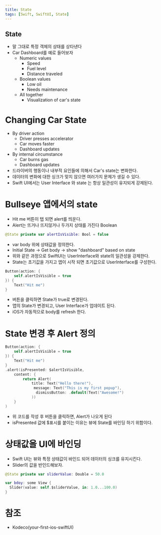 ```yaml
---
title: State
tags: [Swift, SwiftUI, State]
---
```


## State

- 말 그대로 특정 객체의 상태를 상타낸다
- Car Dashboard를 예로 들어보자
  - Numeric values
    - Speed
    - Fuel level
    - Distance traveled
  - Boolean values
    - Low oil
    - Needs maintenance
  - All together
    - Visualization of car's state

# Changing Car State

- By driver action
  - Driver presses accelerator
  - Car moves faster
  - Dashboard updates
- By internal circumstance
  - Car burns gas
  - Dashboard updates
- 드라이버의 행동이나 내부적 요인들에 의해서 Car's state는 변화한다.
- 데이터의 변화에 대한 싱크가 맞지 않으면 여러가지 문제가 생길 수 있다.
- Swift UI에서는 User Interface 와 state 는 항상 일관성이 유지되게 강제된다.

# Bullseye 앱에서의 state

- Hit me 버튼이 탭 되면 alert를 띄운다.
- Alert는 뜨거나 뜨지않거나 두가지 상태를 가진다 Boolean

```Swift
@State private var alertIsVisible: Bool = false
```

- var body 위에 상태값을 정의한다.
- Initial State -> Get body -> show "dashboard" based on state
- 위와 같은 과정으로 SwiftUI는 UserInterface와 state의 일관성을 강제한다.
- State는 초기값을 가지고 앱이 시작 되면 초기값으로 UserInterface를 구성한다.

```Swift
Button(action: {
    self.alertIsVisible = true
}) {
    Text("Hit me")
}
```

- 버튼을 클릭하면 State가 true로 변경된다.
- 앱의 State가 변경되고, User Interface가 업데이트 된다.
- iOS가 자동적으로 body를 refresh 한다.

# State 변경 후 Alert 정의

```Swift
Button(action: {
    self.alertIsVisible = true
}) {
    Text("Hit me")
}
.alert(isPresented: $alertIsVisible,
    content: {
        return Alert(
            title: Text("Hello there!"),
             message: Text("This is my first popup"),
              dismissButton: .default(Text("Awesome!")
            ))
    }
)
```

- 위 코드를 작성 후 버튼을 클릭하면, Alert가 나오게 된다
- isPresented 값에 $표시를 붙이는 이유는 뷰에 State를 바인딩 하기 위함이다.

# 상태값을 UI에 바인딩

- Swift UI는 뷰와 특정 상태값이 바인드 되어 데이터의 싱크를 유지시킨다.
- Slider의 값을 반인드해보자.

```Swift
@State private var sliderValue: Double = 50.0

var bdoy: some View {
  Slider(value: self.$sliderValue, in: 1.0...100.0)
}
```

# 참조

- Kodeco(your-first-ios-swiftUI)
